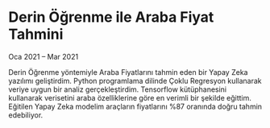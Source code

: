 # Derin Öğrenme ile Araba Fiyat Tahmini
Oca 2021 – Mar 2021

Derin Öğrenme yöntemiyle Araba Fiyatlarını tahmin eden bir Yapay Zeka yazılımı geliştirdim. Python programlama dilinde Çoklu Regresyon kullanarak veriye uygun bir analiz gerçekleştirdim. Tensorflow kütüphanesini kullanarak verisetini araba özelliklerine göre en verimli bir şekilde eğittim. Eğitilen Yapay Zeka modelim araçların fiyatlarını %87 oranında doğru tahmin edebiliyor.
